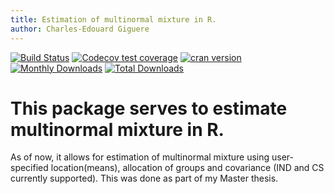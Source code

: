 ```yaml
---
title: Estimation of multinormal mixture in R.
author: Charles-Edouard Giguere
---
```

<!-- badges: start -->
[![Build Status](https://api.travis-ci.com/mmeln/mmeln.svg?branch=master)](https://app.travis-ci.com/github/mmeln/mmeln)
[![Codecov test coverage](https://codecov.io/gh/mmeln/OpenMx/branch/master/graph/badge.svg)](https://app.codecov.io/gh/mmeln/Ommeln?branch=master)
[![cran version](http://www.r-pkg.org/badges/version/mmeln)](https://cran.r-project.org/package=mmeln)
[![Monthly Downloads](https://cranlogs.r-pkg.org/badges/mmeln)](https://cranlogs.r-pkg.org/badges/mmeln)
[![Total Downloads](https://cranlogs.r-pkg.org/badges/grand-total/mmeln)](https://cranlogs.r-pkg.org/badges/grand-total/mmeln)
<!-- badges: end -->

# This package serves to estimate multinormal mixture in R. 

As of now, it allows for estimation of multinormal mixture using user-specified location(means), allocation of groups and covariance (IND and CS currently supported). This was done as part of my Master thesis. 

